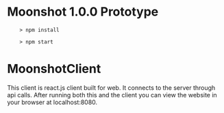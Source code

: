 # Moonshot 1.0.0 Prototype


```
	> npm install

	> npm start
```
# MoonshotClient

This client is react.js client built for web. It connects to the server through api calls. After running both this and the client you can view the website in your browser at localhost:8080.

